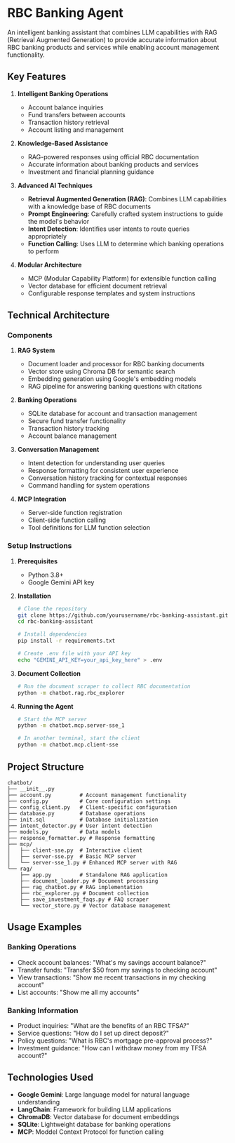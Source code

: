 # RBC Banking Agent

An intelligent banking assistant that combines LLM capabilities with RAG (Retrieval Augmented Generation) to provide accurate information about RBC banking products and services while enabling account management functionality.

## Key Features

1. **Intelligent Banking Operations**
   - Account balance inquiries
   - Fund transfers between accounts
   - Transaction history retrieval
   - Account listing and management

2. **Knowledge-Based Assistance**
   - RAG-powered responses using official RBC documentation
   - Accurate information about banking products and services
   - Investment and financial planning guidance

3. **Advanced AI Techniques**
   - **Retrieval Augmented Generation (RAG)**: Combines LLM capabilities with a knowledge base of RBC documents
   - **Prompt Engineering**: Carefully crafted system instructions to guide the model's behavior
   - **Intent Detection**: Identifies user intents to route queries appropriately
   - **Function Calling**: Uses LLM to determine which banking operations to perform

4. **Modular Architecture**
   - MCP (Modular Capability Platform) for extensible function calling
   - Vector database for efficient document retrieval
   - Configurable response templates and system instructions

## Technical Architecture

### Components

1. **RAG System**
   - Document loader and processor for RBC banking documents
   - Vector store using Chroma DB for semantic search
   - Embedding generation using Google's embedding models
   - RAG pipeline for answering banking questions with citations

2. **Banking Operations**
   - SQLite database for account and transaction management
   - Secure fund transfer functionality
   - Transaction history tracking
   - Account balance management

3. **Conversation Management**
   - Intent detection for understanding user queries
   - Response formatting for consistent user experience
   - Conversation history tracking for contextual responses
   - Command handling for system operations

4. **MCP Integration**
   - Server-side function registration
   - Client-side function calling
   - Tool definitions for LLM function selection

### Setup Instructions

1. **Prerequisites**
   - Python 3.8+
   - Google Gemini API key

2. **Installation**
   ```bash
   # Clone the repository
   git clone https://github.com/yourusername/rbc-banking-assistant.git
   cd rbc-banking-assistant

   # Install dependencies
   pip install -r requirements.txt

   # Create .env file with your API key
   echo "GEMINI_API_KEY=your_api_key_here" > .env
   ```

3. **Document Collection**
   ```bash
   # Run the document scraper to collect RBC documentation
   python -m chatbot.rag.rbc_explorer
   ```

4. **Running the Agent**
   ```bash
   # Start the MCP server
   python -m chatbot.mcp.server-sse_1

   # In another terminal, start the client
   python -m chatbot.mcp.client-sse
   ```

## Project Structure

```
chatbot/
├── __init__.py
├── account.py         # Account management functionality
├── config.py          # Core configuration settings
├── config_client.py   # Client-specific configuration
├── database.py        # Database operations
├── init.sql           # Database initialization
├── intent_detector.py # User intent detection
├── models.py          # Data models
├── response_formatter.py # Response formatting
├── mcp/
│   ├── client-sse.py  # Interactive client
│   ├── server-sse.py  # Basic MCP server
│   └── server-sse_1.py # Enhanced MCP server with RAG
└── rag/
    ├── app.py         # Standalone RAG application
    ├── document_loader.py # Document processing
    ├── rag_chatbot.py # RAG implementation
    ├── rbc_explorer.py # Document collection
    ├── save_investment_faqs.py # FAQ scraper
    └── vector_store.py # Vector database management
```

## Usage Examples

### Banking Operations
- Check account balances: "What's my savings account balance?"
- Transfer funds: "Transfer $50 from my savings to checking account"
- View transactions: "Show me recent transactions in my checking account"
- List accounts: "Show me all my accounts"

### Banking Information
- Product inquiries: "What are the benefits of an RBC TFSA?"
- Service questions: "How do I set up direct deposit?"
- Policy questions: "What is RBC's mortgage pre-approval process?"
- Investment guidance: "How can I withdraw money from my TFSA account?"

## Technologies Used

- **Google Gemini**: Large language model for natural language understanding
- **LangChain**: Framework for building LLM applications
- **ChromaDB**: Vector database for document embeddings
- **SQLite**: Lightweight database for banking operations
- **MCP**: Moddel Context Protocol for function calling
